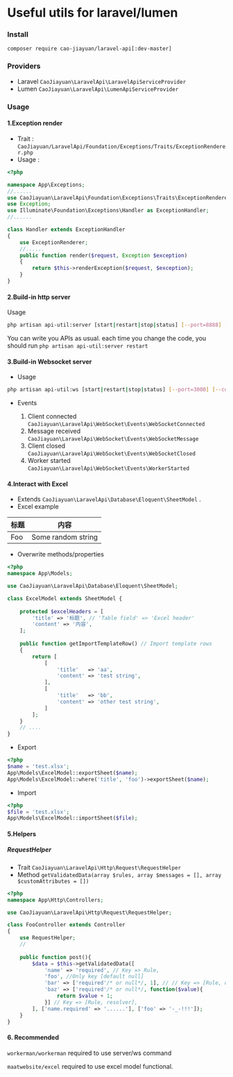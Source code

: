 # Useful utils for laravel/lumen

### Install
```composer require cao-jiayuan/laravel-api[:dev-master]```
### Providers

* Laravel ```CaoJiayuan\LaravelApi\LaravelApiServiceProvider```
* Lumen ```CaoJiayuan\LaravelApi\LumenApiServiceProvider```

### Usage

#### 1.Exception render

* Trait : ```CaoJiayuan/LaravelApi/Foundation/Exceptions/Traits/ExceptionRenderer.php```
* Usage : 
```php
<?php

namespace App\Exceptions;
//......
use CaoJiayuan\LaravelApi\Foundation\Exceptions\Traits\ExceptionRenderer;
use Exception;
use Illuminate\Foundation\Exceptions\Handler as ExceptionHandler;
//......

class Handler extends ExceptionHandler
{
    use ExceptionRenderer;
    //......
    public function render($request, Exception $exception)
    {
        return $this->renderException($request, $exception);
    }
}

```
#### 2.Build-in http server

Usage

```bash
php artisan api-util:server [start|restart|stop|status] [--port=8888] [--count=4] [--daemon=1]
```
You can write you APIs as usual. each time you change the code, you should run ```php artisan api-util:server restart```

#### 3.Build-in Websocket server

* Usage

```bash
php artisan api-util:ws [start|restart|stop|status] [--port=3000] [--count=4] [--daemon=1]
```

* Events

    1. Client connected ```CaoJiayuan\LaravelApi\WebSocket\Events\WebSocketConnected```
    2. Message received ```CaoJiayuan\LaravelApi\WebSocket\Events\WebSocketMessage```
    3. Client closed ```CaoJiayuan\LaravelApi\WebSocket\Events\WebSocketClosed```
    4. Worker started ```CaoJiayuan\LaravelApi\WebSocket\Events\WorkerStarted```

#### 4.Interact with Excel

* Extends ```CaoJiayuan\LaravelApi\Database\Eloquent\SheetModel``` .
* Excel example

|标题|内容|
|-|-|
|Foo|Some random string|

* Overwrite methods/properties

```php
<?php
namespace App\Models;

use CaoJiayuan\LaravelApi\Database\Eloquent\SheetModel;

class ExcelModel extends SheetModel {
    
    protected $excelHeaders = [
        'title' => '标题', // 'Table field' => 'Excel header' 
        'content' => '内容',
    ];
    
    public function getImportTemplateRow() // Import template rows
    {
        return [
            [
                'title'   => 'aa',
                'content' => 'test string',
            ],
            [
                'title'   => 'bb',
                'content' => 'other test string',
            ]
        ];
    }
    // ....
}

```

* Export
```php
<?php
$name = 'test.xlsx';
App\Models\ExcelModel::exportSheet($name);
App\Models\ExcelModel::where('title', 'foo')->exportSheet($name);

```

* Import
```php
<?php
$file = 'test.xlsx';
App\Models\ExcelModel::importSheet($file);

```


#### 5.Helpers

#####  RequestHelper
* Trait ```CaoJiayuan\LaravelApi\Http\Request\RequestHelper```
* Method ```getValidatedData(array $rules, array $messages = [], array $customAttributes = [])```
```php
<?php
namespace App\Http\Controllers;

use CaoJiayuan\LaravelApi\Http\Request\RequestHelper;

class FooController extends Controller
{
    use RequestHelper;
    //
    
    public function post(){
        $data = $this->getValidatedData([
            'name' => 'required', // Key => Rule,
            'foo', //Only key [default null]
            'bar' => ['required'/* or null*/, 1], // // Key => [Rule, default],
            'baz' => ['required'/* or null*/, function($value){
                return $value + 1;
            }] // Key => [Rule, resolver],
        ], ['name.required' => '......'], ['foo' => '-_-!!!']);
    }
}

```

#### 6. Recommended

```workerman/workerman``` required to use server/ws command 

```maatwebsite/excel``` required to use excel model functional.
